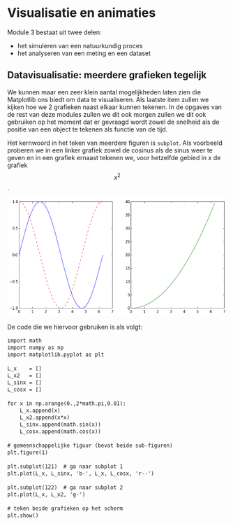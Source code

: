 # Visualisatie en animaties

Module 3 bestaat uit twee delen:

- het simuleren van een natuurkundig proces 
- het analyseren van een meting en een dataset

## Datavisualisatie: meerdere grafieken tegelijk
   
We kunnen maar een zeer klein aantal mogelijkheden laten zien die Matplotlib
ons biedt om data te visualiseren. Als laatste item zullen we kijken hoe we 2
grafieken naast elkaar kunnen tekenen. In de opgaves van de rest van deze
modules zullen we dit ook morgen zullen we dit ook gebruiken op het moment dat
er gevraagd wordt zowel de snelheid als de positie van een object te tekenen
als functie van de tijd.

Het kernwoord in het teken van meerdere figuren is `subplot`. Als voorbeeld
proberen we in een linker grafiek zowel de cosinus als de sinus weer te geven
en in een grafiek ernaast tekenen we, voor hetzelfde gebied in *x* de grafiek
$$x^2$$.

![](DubbelGrafiekExample.png)

De code die we hiervoor gebruiken is als volgt:

    import math
    import numpy as np
    import matplotlib.pyplot as plt

    L_x    = []
    L_x2   = []
    L_sinx = []
    L_cosx = []

    for x in np.arange(0.,2*math.pi,0.01):
        L_x.append(x)
        L_x2.append(x*x)
        L_sinx.append(math.sin(x))
        L_cosx.append(math.cos(x))

    # gemeenschappelijke figuur (bevat beide sub-figuren)
    plt.figure(1)

    plt.subplot(121)  # ga naar subplot 1
    plt.plot(L_x, L_sinx, 'b-', L_x, L_cosx, 'r--')

    plt.subplot(122)  # ga naar subplot 2
    plt.plot(L_x, L_x2, 'g-')

    # teken beide grafieken op het scherm
    plt.show()
